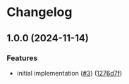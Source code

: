 # Changelog

## 1.0.0 (2024-11-14)


### Features

* initial implementation ([#3](https://github.com/camptocamp/devops-stack-module-secrets/issues/3)) ([1276d7f](https://github.com/camptocamp/devops-stack-module-secrets/commit/1276d7f9df80b920f15689899f7389b31f5f8c29))
